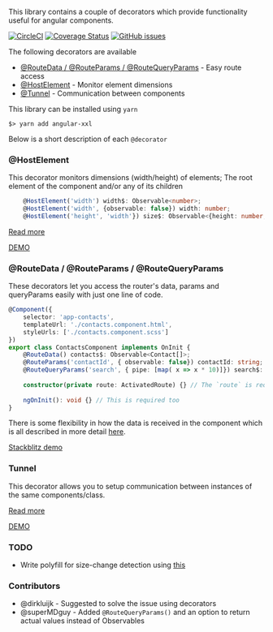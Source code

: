 This library contains a couple of decorators which provide functionality useful for angular components. 

[![CircleCI](https://circleci.com/gh/scaljeri/angular-xxl.svg?style=svg)](https://circleci.com/gh/scaljeri/angular-xxl)
[![Coverage Status](https://coveralls.io/repos/github/scaljeri/angular-xxl/badge.svg?branch=multiple-values)](https://coveralls.io/github/scaljeri/angular-xxl?branch=multiple-values)
[![GitHub issues](https://img.shields.io/github/issues/scaljeri/angular-xxl.svg?style=plastic)](https://github.com/scaljeri/angular-xxl/issues)

The following decorators are available

  *  [@RouteData / @RouteParams / @RouteQueryParams](docs/ROUTE.md) - Easy route access 
  *  [@HostElement](docs/HOST_ELEMENT.md) - Monitor element dimensions
  *  [@Tunnel](docs/TUNNEL.md) - Communication between components
  
This library can be installed using `yarn`

    $> yarn add angular-xxl
    
Below is a short description of each `@decorator`

### @HostElement
This decorator monitors dimensions (width/height) of elements; The root element of the component and/or any of its children

```typescript
    @HostElement('width') width$: Observable<number>;
    @HostElement('width', {observable: false}) width: number;
    @HostElement('height', 'width'}) size$: Observable<{height: number, width: number};
```

[Read more](docs/HOST_ELEMENT.md)

[DEMO](https://stackblitz.com/edit/host-element?file=app%2Fnormal%2Fnormal.component.ts)

### @RouteData / @RouteParams / @RouteQueryParams
These decorators let you access the router's data, params and queryParams easily with just one line of code. 
 
```typescript
@Component({
    selector: 'app-contacts',
    templateUrl: './contacts.component.html',
    styleUrls: ['./contacts.component.scss']
})
export class ContactsComponent implements OnInit {
    @RouteData() contacts$: Observable<Contact[]>;
    @RouteParams('contactId', { observable: false}) contactId: string;
    @RouteQueryParams('search', { pipe: [map( x => x * 10)]}) search$: Observable<string>;
    
    constructor(private route: ActivatedRoute) {} // The `route` is required!
    
    ngOnInit(): void {} // This is required too
}
```

There is some flexibility in how the data is received in the component which is all described in more detail [here](docs/ROUTE.md).

[Stackblitz demo](https://stackblitz.com/edit/angular-route-xxl?file=app%2Ffoo-bar-default%2Ffoo-bar-default.component.ts)


### Tunnel
This decorator allows you to setup communication between instances of the same components/class.

[Read more](docs/TUNNEL.md)

[DEMO](https://stackblitz.com/edit/angular-tunnel?file=app%2Fblock%2Fblock.component.ts)

### TODO
  * Write polyfill for size-change detection using [this](https://stackoverflow.com/questions/6492683/how-to-detect-divs-dimension-changed)

### Contributors
   + @dirkluijk - Suggested to solve the issue using decorators
   + @superMDguy - Added `@RouteQueryParams()` and an option to return actual values instead of Observables
